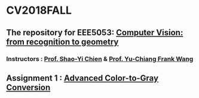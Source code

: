 # CV2018FALL
## The repository for EEE5053: [Computer Vision: from recognition to geometry](http://media.ee.ntu.edu.tw/courses/cv9/18F/)
### Instructors : [Prof. Shao-Yi Chien](http://media.ee.ntu.edu.tw/member/#nevigator) & [Prof. Yu-Chiang Frank Wang](http://vllab.ee.ntu.edu.tw/)
## Assignment 1 : [Advanced Color-to-Gray Conversion](./Assignment1)
